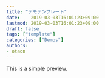 ```yaml
---
title: "デモテンプレート"
date:    2019-03-03T16:01:23+09:00
lastmod: 2019-03-03T16:01:23+09:00
draft: false
tags: ["template"]
categories: ["Demos"]
authors:
- otaon
---
```


This is a simple preview.

